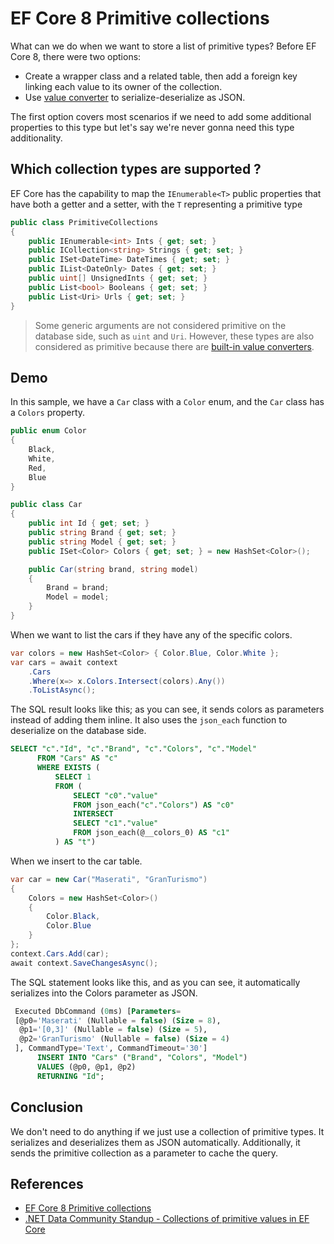 # EF Core 8 Primitive collections

What can we do when we want to store a list of primitive types? Before EF Core 8, there were two options:

- Create a wrapper class and a related table, then add a foreign key linking each value to its owner of the collection.
- Use [value converter](https://learn.microsoft.com/en-us/ef/core/modeling/value-conversions) to serialize-deserialize as JSON.

The first option covers most scenarios if we need to add some additional properties to this type but let's say we're never gonna need this type additionality. 

## Which collection types are supported ?

EF Core has the capability to map the `IEnumerable<T>` public properties that have both a getter and a setter, with the `T` representing a primitive type

```csharp
public class PrimitiveCollections
{
    public IEnumerable<int> Ints { get; set; }
    public ICollection<string> Strings { get; set; }
    public ISet<DateTime> DateTimes { get; set; }
    public IList<DateOnly> Dates { get; set; }
    public uint[] UnsignedInts { get; set; }
    public List<bool> Booleans { get; set; }
    public List<Uri> Urls { get; set; }
}
```

> Some generic arguments are not considered primitive on the database side, such as `uint` and `Uri`. However, these types are also considered as primitive because there are [built-in value converters](https://learn.microsoft.com/en-us/ef/core/modeling/value-conversions?tabs=data-annotations#built-in-converters).

## Demo 

In this sample, we have a `Car` class with a `Color` enum, and the `Car` class has a `Colors` property.

```csharp
public enum Color
{
    Black,
    White,
    Red,
    Blue
}

public class Car
{
    public int Id { get; set; }
    public string Brand { get; set; }
    public string Model { get; set; }
    public ISet<Color> Colors { get; set; } = new HashSet<Color>();

    public Car(string brand, string model)
    {
        Brand = brand;
        Model = model;
    }
}
```

When we want to list the cars if they have any of the specific colors.

```csharp
var colors = new HashSet<Color> { Color.Blue, Color.White };
var cars = await context
    .Cars
    .Where(x=> x.Colors.Intersect(colors).Any())
    .ToListAsync();
```

The SQL result looks like this; as you can see, it sends colors as parameters instead of adding them inline. It also uses the `json_each` function to deserialize on the database side.

```sql
SELECT "c"."Id", "c"."Brand", "c"."Colors", "c"."Model"
      FROM "Cars" AS "c"
      WHERE EXISTS (
          SELECT 1
          FROM (
              SELECT "c0"."value"
              FROM json_each("c"."Colors") AS "c0"
              INTERSECT
              SELECT "c1"."value"
              FROM json_each(@__colors_0) AS "c1"
          ) AS "t")

```

When we insert to the car table.

```csharp
var car = new Car("Maserati", "GranTurismo")
{
    Colors = new HashSet<Color>()
    {
        Color.Black,
        Color.Blue
    }
};
context.Cars.Add(car);
await context.SaveChangesAsync();
```

The SQL statement looks like this, and as you can see, it automatically serializes into the Colors parameter as JSON.

```sql
 Executed DbCommand (0ms) [Parameters=
 [@p0='Maserati' (Nullable = false) (Size = 8),
  @p1='[0,3]' (Nullable = false) (Size = 5),
  @p2='GranTurismo' (Nullable = false) (Size = 4)
 ], CommandType='Text', CommandTimeout='30']
      INSERT INTO "Cars" ("Brand", "Colors", "Model")
      VALUES (@p0, @p1, @p2)
      RETURNING "Id";
```
## Conclusion

We don't need to do anything if we just use a collection of primitive types. It serializes and deserializes them as JSON automatically. Additionally, it sends the primitive collection as a parameter to cache the query.

## References

- [EF Core 8 Primitive collections](https://learn.microsoft.com/en-us/ef/core/what-is-new/ef-core-8.0/whatsnew#primitive-collection-properties)
- [.NET Data Community Standup - Collections of primitive values in EF Core](https://www.youtube.com/watch?v=AUS2OZjsA2I)
